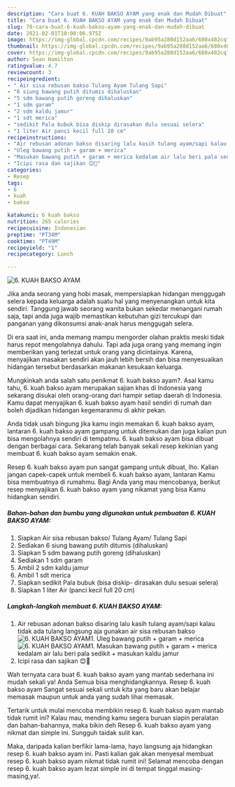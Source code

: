```yaml
---
description: "Cara buat 6. KUAH BAKSO AYAM yang enak dan Mudah Dibuat"
title: "Cara buat 6. KUAH BAKSO AYAM yang enak dan Mudah Dibuat"
slug: 70-cara-buat-6-kuah-bakso-ayam-yang-enak-dan-mudah-dibuat
date: 2021-02-01T10:08:06.975Z
image: https://img-global.cpcdn.com/recipes/9ab95a280d152aa6/680x482cq70/6-kuah-bakso-ayam-foto-resep-utama.jpg
thumbnail: https://img-global.cpcdn.com/recipes/9ab95a280d152aa6/680x482cq70/6-kuah-bakso-ayam-foto-resep-utama.jpg
cover: https://img-global.cpcdn.com/recipes/9ab95a280d152aa6/680x482cq70/6-kuah-bakso-ayam-foto-resep-utama.jpg
author: Sean Hamilton
ratingvalue: 4.7
reviewcount: 3
recipeingredient:
- " Air sisa rebusan bakso Tulang Ayam Tulang Sapi"
- "6 siung bawang putih ditumis dihaluskan"
- "5 sdm bawang putih goreng dihaluskan"
- "1 sdm garam"
- "2 sdm kaldu jamur"
- "1 sdt merica"
- "sedikit Pala bubuk bisa diskip dirasakan dulu sesuai selera"
- "1 liter Air panci kecil full 20 cm"
recipeinstructions:
- "Air rebusan adonan bakso disaring lalu kasih tulang ayam/sapi kalau tidak ada tulang langsung aja gunakan air sisa rebusan bakso"
- "Uleg bawang putih + garam + merica"
- "Masukan bawang putih + garam + merica kedalam air lalu beri pala sedikit + masukan kaldu jamur"
- "Icipi rasa dan sajikan 😊🤗"
categories:
- Resep
tags:
- 6
- kuah
- bakso

katakunci: 6 kuah bakso 
nutrition: 265 calories
recipecuisine: Indonesian
preptime: "PT34M"
cooktime: "PT49M"
recipeyield: "1"
recipecategory: Lunch

---
```



![6. KUAH BAKSO AYAM](https://img-global.cpcdn.com/recipes/9ab95a280d152aa6/680x482cq70/6-kuah-bakso-ayam-foto-resep-utama.jpg)

Jika anda seorang yang hobi masak, mempersiapkan hidangan menggugah selera kepada keluarga adalah suatu hal yang menyenangkan untuk kita sendiri. Tanggung jawab seorang  wanita bukan sekedar menangani rumah saja, tapi anda juga wajib memastikan kebutuhan gizi tercukupi dan panganan yang dikonsumsi anak-anak harus menggugah selera.

Di era  saat ini, anda memang mampu mengorder olahan praktis meski tidak harus repot mengolahnya dahulu. Tapi ada juga orang yang memang ingin memberikan yang terlezat untuk orang yang dicintainya. Karena, menyajikan masakan sendiri akan jauh lebih bersih dan bisa menyesuaikan hidangan tersebut berdasarkan makanan kesukaan keluarga. 



Mungkinkah anda salah satu penikmat 6. kuah bakso ayam?. Asal kamu tahu, 6. kuah bakso ayam merupakan sajian khas di Indonesia yang sekarang disukai oleh orang-orang dari hampir setiap daerah di Indonesia. Kamu dapat menyajikan 6. kuah bakso ayam hasil sendiri di rumah dan boleh dijadikan hidangan kegemaranmu di akhir pekan.

Anda tidak usah bingung jika kamu ingin memakan 6. kuah bakso ayam, lantaran 6. kuah bakso ayam gampang untuk ditemukan dan juga kalian pun bisa mengolahnya sendiri di tempatmu. 6. kuah bakso ayam bisa dibuat dengan berbagai cara. Sekarang telah banyak sekali resep kekinian yang membuat 6. kuah bakso ayam semakin enak.

Resep 6. kuah bakso ayam pun sangat gampang untuk dibuat, lho. Kalian jangan capek-capek untuk membeli 6. kuah bakso ayam, lantaran Kamu bisa membuatnya di rumahmu. Bagi Anda yang mau mencobanya, berikut resep menyajikan 6. kuah bakso ayam yang nikamat yang bisa Kamu hidangkan sendiri.

<!--inarticleads1-->

##### Bahan-bahan dan bumbu yang digunakan untuk pembuatan 6. KUAH BAKSO AYAM:

1. Siapkan  Air sisa rebusan bakso/ Tulang Ayam/ Tulang Sapi
1. Sediakan 6 siung bawang putih ditumis (dihaluskan)
1. Siapkan 5 sdm bawang putih goreng (dihaluskan)
1. Sediakan 1 sdm garam
1. Ambil 2 sdm kaldu jamur
1. Ambil 1 sdt merica
1. Siapkan sedikit Pala bubuk (bisa diskip- dirasakan dulu sesuai selera)
1. Siapkan 1 liter Air (panci kecil full 20 cm)




<!--inarticleads2-->

##### Langkah-langkah membuat 6. KUAH BAKSO AYAM:

1. Air rebusan adonan bakso disaring lalu kasih tulang ayam/sapi kalau tidak ada tulang langsung aja gunakan air sisa rebusan bakso
<img src="https://img-global.cpcdn.com/steps/2cd71eaf1c514e9a/160x128cq70/6-kuah-bakso-ayam-langkah-memasak-1-foto.jpg" alt="6. KUAH BAKSO AYAM">1. Uleg bawang putih + garam + merica
<img src="https://img-global.cpcdn.com/steps/51e09e41d1871ee6/160x128cq70/6-kuah-bakso-ayam-langkah-memasak-2-foto.jpg" alt="6. KUAH BAKSO AYAM">1. Masukan bawang putih + garam + merica kedalam air lalu beri pala sedikit + masukan kaldu jamur
1. Icipi rasa dan sajikan 😊🤗




Wah ternyata cara buat 6. kuah bakso ayam yang mantab sederhana ini mudah sekali ya! Anda Semua bisa menghidangkannya. Resep 6. kuah bakso ayam Sangat sesuai sekali untuk kita yang baru akan belajar memasak maupun untuk anda yang sudah lihai memasak.

Tertarik untuk mulai mencoba membikin resep 6. kuah bakso ayam mantab tidak rumit ini? Kalau mau, mending kamu segera buruan siapin peralatan dan bahan-bahannya, maka bikin deh Resep 6. kuah bakso ayam yang nikmat dan simple ini. Sungguh taidak sulit kan. 

Maka, daripada kalian berfikir lama-lama, hayo langsung aja hidangkan resep 6. kuah bakso ayam ini. Pasti kalian gak akan menyesal membuat resep 6. kuah bakso ayam nikmat tidak rumit ini! Selamat mencoba dengan resep 6. kuah bakso ayam lezat simple ini di tempat tinggal masing-masing,ya!.

